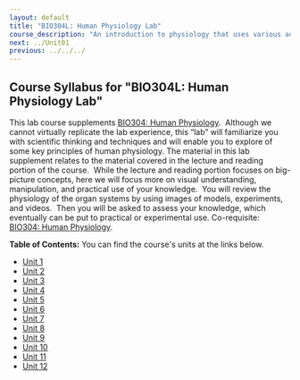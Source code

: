 ```yaml
---
layout: default
title: "BIO304L: Human Physiology Lab"
course_description: "An introduction to physiology that uses various activities and exercises to explore the subject. Lab topics include: enzyme activity, electroencephalography (EEG), electromyogram (EMG), electrocardiography (ECG), reflexes, blood pressure and heart rate, blood typing, spirometry, urinalysis, digestion of carbohydrates and proteins, and sea urchin embryology."
next: ../Unit01
previous: ../../../
---
```

Course Syllabus for "BIO304L: Human Physiology Lab"
---------------------------------------------------

This lab course supplements [BIO304: Human
Physiology](http://www.saylor.org/courses/bio304/).  Although we cannot
virtually replicate the lab experience, this “lab” will familiarize you
with scientific thinking and techniques and will enable you to explore
of some key principles of human physiology. The material in this lab
supplement relates to the material covered in the lecture and reading
portion of the course.  While the lecture and reading portion focuses on
big-picture concepts, here we will focus more on visual understanding,
manipulation, and practical use of your knowledge.  You will review the
physiology of the organ systems by using images of models, experiments,
and videos.  Then you will be asked to assess your knowledge, which
eventually can be put to practical or experimental use. Co-requisite:
[BIO304: Human Physiology](http://www.saylor.org/courses/bio304/).

**Table of Contents:** You can find the course's units at the links below.

- [Unit 1](https://legacy.saylor.org/bio304l/Unit01/)
- [Unit 2](https://legacy.saylor.org/bio304l/Unit02/)
- [Unit 3](https://legacy.saylor.org/bio304l/Unit03/)
- [Unit 4](https://legacy.saylor.org/bio304l/Unit04/)
- [Unit 5](https://legacy.saylor.org/bio304l/Unit05/)
- [Unit 6](https://legacy.saylor.org/bio304l/Unit06/)
- [Unit 7](https://legacy.saylor.org/bio304l/Unit07/)
- [Unit 8](https://legacy.saylor.org/bio304l/Unit08/)
- [Unit 9](https://legacy.saylor.org/bio304l/Unit09/)
- [Unit 10](https://legacy.saylor.org/bio304l/Unit10/)
- [Unit 11](https://legacy.saylor.org/bio304l/Unit11/)
- [Unit 12](https://legacy.saylor.org/bio304l/Unit12/)
